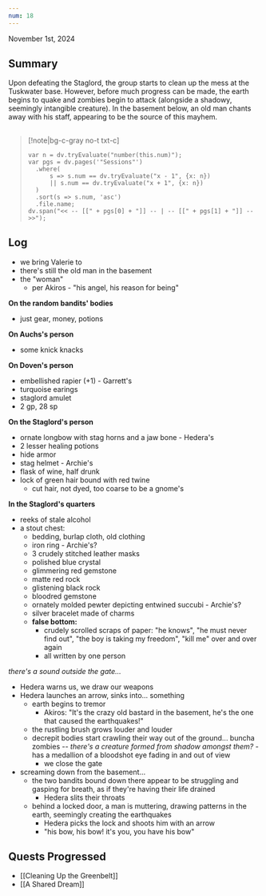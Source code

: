 ```yaml
---
num: 18
---
```

November 1st, 2024

## Summary
Upon defeating the Staglord, the group starts to clean up the mess at the Tuskwater base. However, before much progress can be made, the earth begins to quake and zombies begin to attack (alongside a shadowy, seemingly intangible creature). In the basement below, an old man chants away with his staff, appearing to be the source of this mayhem.

##
>[!note|bg-c-gray no-t txt-c]
>```dataviewjs
>var n = dv.tryEvaluate("number(this.num)");
>var pgs = dv.pages('"Sessions"')
>	.where(
>		s => s.num == dv.tryEvaluate("x - 1", {x: n})
>		|| s.num == dv.tryEvaluate("x + 1", {x: n})
>	)
>	.sort(s => s.num, 'asc')
>	.file.name;
>dv.span("<< -- [[" + pgs[0] + "]] -- | -- [[" + pgs[1] + "]] -- >>");
>```

## Log
- we bring Valerie to
- there's still the old man in the basement
- the "woman"
	- per Akiros - "his angel, his reason for being"

**On the random bandits' bodies**
- just gear, money, potions

**On Auchs's person**
- some knick knacks

**On Doven's person**
- embellished rapier (+1) - Garrett's
- turquoise earings
- staglord amulet
- 2 gp, 28 sp

**On the Staglord's person**
- ornate longbow with stag horns and a jaw bone - Hedera's
- 2 lesser healing potions
- hide armor
- stag helmet - Archie's
- flask of wine, half drunk
- lock of green hair bound with red twine
	- cut hair, not dyed, too coarse to be a gnome's

**In the Staglord's quarters**
- reeks of stale alcohol
- a stout chest:
	- bedding, burlap cloth, old clothing
	- iron ring - Archie's?
	- 3 crudely stitched leather masks
	- polished blue crystal
	- glimmering red gemstone
	- matte red rock
	- glistening black rock
	- bloodred gemstone
	- ornately molded pewter depicting entwined succubi - Archie's?
	- silver bracelet made of charms
	- **false bottom:**
		- crudely scrolled scraps of paper: "he knows", "he must never find out", "the boy is taking my freedom", "kill me" over and over again
		- all written by one person

*there's a sound outside the gate...*
- Hedera warns us, we draw our weapons
- Hedera launches an arrow, sinks into... something
	- earth begins to tremor
		- Akiros: "It's the crazy old bastard in the basement, he's the one that caused the earthquakes!"
	- the rustling brush grows louder and louder
	- decrepit bodies start crawling their way out of the ground... buncha zombies -- *there's a creature formed from shadow amongst them?* - has a medallion of a bloodshot eye fading in and out of view
		- we close the gate
- screaming down from the basement...
	- the two bandits bound down there appear to be struggling and gasping for breath, as if they're having their life drained
		- Hedera slits their throats
	- behind a locked door, a man is muttering, drawing patterns in the earth, seemingly creating the earthquakes
		- Hedera picks the lock and shoots him with an arrow
		- "his bow, his bow! it's you, you have his bow"

## Quests Progressed
- [[Cleaning Up the Greenbelt]]
- [[A Shared Dream]]
